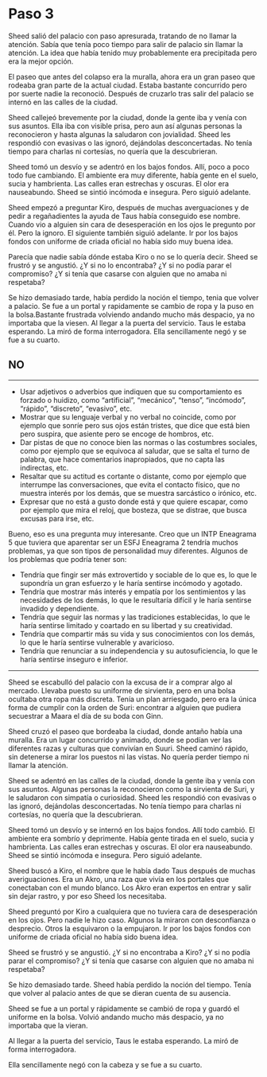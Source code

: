 # Paso 3

Sheed salió del palacio con paso apresurada, tratando de no llamar la atención. Sabía que tenía poco tiempo para salir de palacio sin llamar la atención. La idea que había tenido muy probablemente era precipitada pero era la mejor opción.

El paseo que antes del colapso era la muralla, ahora era un gran paseo que rodeaba gran parte de la actual ciudad. Estaba bastante concurrido pero por suerte nadie la reconoció.
Después de cruzarlo tras salir del palacio se internó en las calles de la ciudad.

Sheed callejeó brevemente por la ciudad, donde la gente iba y venía con sus asuntos. Ella iba con visible prisa, pero aun así algunas personas la reconocieron y hasta algunas  la saludaron con jovialidad. Sheed les respondió con evasivas o las ignoró, dejándolas desconcertadas. No tenía tiempo para charlas ni cortesías, no quería que la descubrieran.

Sheed tomó un desvío y se adentró en los bajos fondos. Allí, poco a poco todo fue cambiando. El ambiente era muy diferente, había gente en el suelo, sucia y hambrienta. Las calles eran estrechas y oscuras. El olor era nauseabundo. Sheed se sintió incómoda e insegura. Pero siguió adelante.

Sheed empezó a preguntar Kiro, después de muchas averguaciones y de pedir a regañadientes la ayuda de Taus había conseguido ese nombre. Cuando vio a alguien sin cara de desesperación en los ojos le pregunto por él. Pero la ignoro. El siguiente también siguió adelante. 
Ir por los bajos fondos con uniforme de criada oficial no había sido muy buena idea.

Parecía que nadie sabía dónde estaba Kiro o no se lo quería decir. Sheed se frustró y se angustió. ¿Y si no lo encontraba? ¿Y si no podía parar el compromiso? ¿Y si tenía que casarse con alguien que no amaba ni respetaba?

Se hizo demasiado tarde, había perdido la noción el tiempo, tenia que volver a palacio. 
Se fue a un portal y rapidamente se cambio de ropa y la puso en la bolsa.Bastante frustrada volviendo andando mucho más despacio, ya no importaba que la viesen. Al llegar a la puerta del servicio. Taus le estaba esperando. La miró de forma interrogadora. Ella sencillamente negó y se fue a su cuarto.

## NO

---

-   Usar adjetivos o adverbios que indiquen que su comportamiento es forzado o huidizo, como “artificial”, “mecánico”, “tenso”, “incómodo”, “rápido”, “discreto”, “evasivo”, etc.
-   Mostrar que su lenguaje verbal y no verbal no coincide, como por ejemplo que sonríe pero sus ojos están tristes, que dice que está bien pero suspira, que asiente pero se encoge de hombros, etc.
-   Dar pistas de que no conoce bien las normas o las costumbres sociales, como por ejemplo que se equivoca al saludar, que se salta el turno de palabra, que hace comentarios inapropiados, que no capta las indirectas, etc.
-   Resaltar que su actitud es cortante o distante, como por ejemplo que interrumpe las conversaciones, que evita el contacto físico, que no muestra interés por los demás, que se muestra sarcástico o irónico, etc.
-   Expresar que no está a gusto donde está y que quiere escapar, como por ejemplo que mira el reloj, que bosteza, que se distrae, que busca excusas para irse, etc.

Bueno, eso es una pregunta muy interesante. Creo que un INTP Eneagrama 5 que tuviera que aparentar ser un ESFJ Eneagrama 2 tendría muchos problemas, ya que son tipos de personalidad muy diferentes. Algunos de los problemas que podría tener son:

-   Tendría que fingir ser más extrovertido y sociable de lo que es, lo que le supondría un gran esfuerzo y le haría sentirse incómodo y agotado.
-   Tendría que mostrar más interés y empatía por los sentimientos y las necesidades de los demás, lo que le resultaría difícil y le haría sentirse invadido y dependiente.
-   Tendría que seguir las normas y las tradiciones establecidas, lo que le haría sentirse limitado y coartado en su libertad y su creatividad.
-   Tendría que compartir más su vida y sus conocimientos con los demás, lo que le haría sentirse vulnerable y avaricioso.
-   Tendría que renunciar a su independencia y su autosuficiencia, lo que le haría sentirse inseguro e inferior.

---
Sheed se escabulló del palacio con la excusa de ir a comprar algo al mercado. Llevaba puesto su uniforme de sirvienta, pero en una bolsa ocultaba otra ropa más discreta. Tenía un plan arriesgado, pero era la única forma de cumplir con la orden de Suri: encontrar a alguien que pudiera secuestrar a Maara el día de su boda con Ginn.

Sheed cruzó el paseo que bordeaba la ciudad, donde antaño había una muralla. Era un lugar concurrido y animado, donde se podían ver las diferentes razas y culturas que convivían en Suuri. Sheed caminó rápido, sin detenerse a mirar los puestos ni las vistas. No quería perder tiempo ni llamar la atención.

Sheed se adentró en las calles de la ciudad, donde la gente iba y venía con sus asuntos. Algunas personas la reconocieron como la sirvienta de Suri, y le saludaron con simpatía o curiosidad. Sheed les respondió con evasivas o las ignoró, dejándolas desconcertadas. No tenía tiempo para charlas ni cortesías, no quería que la descubrieran.

Sheed tomó un desvío y se internó en los bajos fondos. Allí todo cambió. El ambiente era sombrío y deprimente. Había gente tirada en el suelo, sucia y hambrienta. Las calles eran estrechas y oscuras. El olor era nauseabundo. Sheed se sintió incómoda e insegura. Pero siguió adelante.

Sheed buscó a Kiro, el nombre que le había dado Taus después de muchas averiguaciones. Era un Akro, una raza que vivía en los portales que conectaban con el mundo blanco. Los Akro eran expertos en entrar y salir sin dejar rastro, y por eso Sheed los necesitaba.

Sheed preguntó por Kiro a cualquiera que no tuviera cara de desesperación en los ojos. Pero nadie le hizo caso. Algunos la miraron con desconfianza o desprecio. Otros la esquivaron o la empujaron. Ir por los bajos fondos con uniforme de criada oficial no había sido buena idea.

Sheed se frustró y se angustió. ¿Y si no encontraba a Kiro? ¿Y si no podía parar el compromiso? ¿Y si tenía que casarse con alguien que no amaba ni respetaba?

Se hizo demasiado tarde. Sheed había perdido la noción del tiempo. Tenía que volver al palacio antes de que se dieran cuenta de su ausencia.

Sheed se fue a un portal y rápidamente se cambió de ropa y guardó el uniforme en la bolsa. Volvió andando mucho más despacio, ya no importaba que la vieran.

Al llegar a la puerta del servicio, Taus le estaba esperando. La miró de forma interrogadora.

Ella sencillamente negó con la cabeza y se fue a su cuarto.